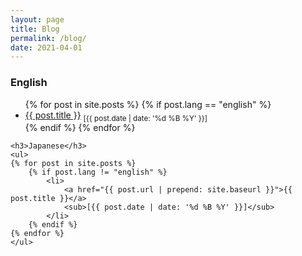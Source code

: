 ```yaml
---
layout: page
title: Blog
permalink: /blog/
date: 2021-04-01
---
```


<div class="post">
    <h3>English</h3>
    <ul>
    {% for post in site.posts %}
        {% if post.lang == "english" %}
            <li>
                <a href="{{ post.url | prepend: site.baseurl }}">{{ post.title }}</a>
                <sub>[{{ post.date | date: '%d %B %Y' }}]</sub>
            </li>
        {% endif %}
    {% endfor %}
    </ul>

    <h3>Japanese</h3>
    <ul>
    {% for post in site.posts %}
        {% if post.lang != "english" %}
            <li>
                <a href="{{ post.url | prepend: site.baseurl }}">{{ post.title }}</a>
                <sub>[{{ post.date | date: '%d %B %Y' }}]</sub>
            </li>
        {% endif %}
    {% endfor %}
    </ul>
</div>
